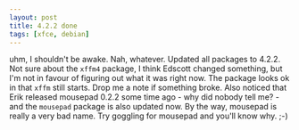 ```yaml
---
layout: post
title: 4.2.2 done
tags: [xfce, debian]
---
```


uhm, I shouldn't be awake. Nah, whatever. Updated all packages to 4.2.2. Not sure about the <code>xffm4</code> package, I think Edscott changed something, but I'm not in favour of figuring out what it was right now. The package looks ok in that <code>xffm</code> still starts. Drop me a note if something broke. Also noticed that Erik released mousepad 0.2.2 some time ago - why did nobody tell me? - and the <code>mousepad</code> package is also updated now. By the way, mousepad is really a very bad name. Try goggling for mousepad and you'll know why. ;-)
